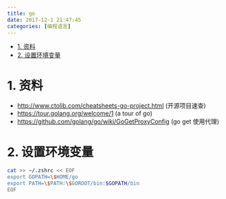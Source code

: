```yaml
---
title: go
date: 2017-12-1 21:47:45
categories: [编程语言]
---
```



<!-- TOC -->

- [1. 资料](#1-资料)
- [2. 设置环境变量](#2-设置环境变量)

<!-- /TOC -->

<a id="markdown-1-资料" name="1-资料"></a>
# 1. 资料

* http://www.ctolib.com/cheatsheets-go-project.html (开源项目速查)
* https://tour.golang.org/welcome/1 (a tour of go)
* https://github.com/golang/go/wiki/GoGetProxyConfig (go get 使用代理)


<a id="markdown-2-设置环境变量" name="2-设置环境变量"></a>
# 2. 设置环境变量

```bash
cat >> ~/.zshrc << EOF
export GOPATH=\$HOME/go
export PATH=\$PATH:\$GOROOT/bin:$GOPATH/bin
EOF
```
